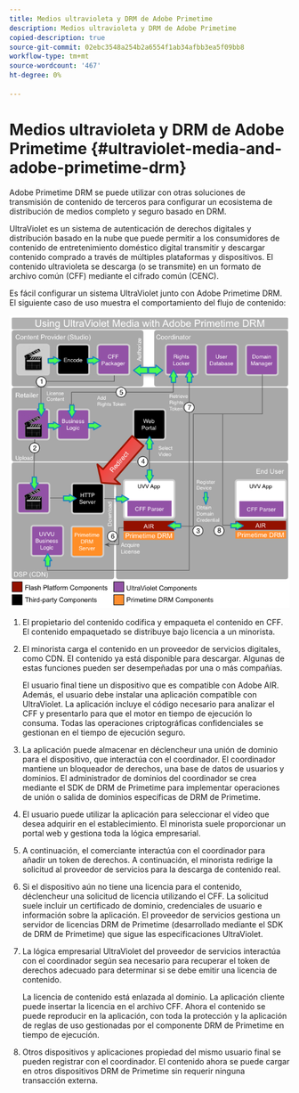 ```yaml
---
title: Medios ultravioleta y DRM de Adobe Primetime
description: Medios ultravioleta y DRM de Adobe Primetime
copied-description: true
source-git-commit: 02ebc3548a254b2a6554f1ab34afbb3ea5f09bb8
workflow-type: tm+mt
source-wordcount: '467'
ht-degree: 0%

---
```


# Medios ultravioleta y DRM de Adobe Primetime {#ultraviolet-media-and-adobe-primetime-drm}

Adobe Primetime DRM se puede utilizar con otras soluciones de transmisión de contenido de terceros para configurar un ecosistema de distribución de medios completo y seguro basado en DRM.

UltraViolet es un sistema de autenticación de derechos digitales y distribución basado en la nube que puede permitir a los consumidores de contenido de entretenimiento doméstico digital transmitir y descargar contenido comprado a través de múltiples plataformas y dispositivos. El contenido ultravioleta se descarga (o se transmite) en un formato de archivo común (CFF) mediante el cifrado común (CENC).

Es fácil configurar un sistema UltraViolet junto con Adobe Primetime DRM. El siguiente caso de uso muestra el comportamiento del flujo de contenido:

<!--<a id="fig_cxy_dc2_44"></a>-->

![](assets/AdobeUV_web.png)

1. El propietario del contenido codifica y empaqueta el contenido en CFF. El contenido empaquetado se distribuye bajo licencia a un minorista.
1. El minorista carga el contenido en un proveedor de servicios digitales, como CDN. El contenido ya está disponible para descargar. Algunas de estas funciones pueden ser desempeñadas por una o más compañías.

   El usuario final tiene un dispositivo que es compatible con Adobe AIR. Además, el usuario debe instalar una aplicación compatible con UltraViolet. La aplicación incluye el código necesario para analizar el CFF y presentarlo para que el motor en tiempo de ejecución lo consuma. Todas las operaciones criptográficas confidenciales se gestionan en el tiempo de ejecución seguro.
1. La aplicación puede almacenar en déclencheur una unión de dominio para el dispositivo, que interactúa con el coordinador. El coordinador mantiene un bloqueador de derechos, una base de datos de usuarios y dominios. El administrador de dominios del coordinador se crea mediante el SDK de DRM de Primetime para implementar operaciones de unión o salida de dominios específicas de DRM de Primetime.
1. El usuario puede utilizar la aplicación para seleccionar el vídeo que desea adquirir en el establecimiento. El minorista suele proporcionar un portal web y gestiona toda la lógica empresarial.
1. A continuación, el comerciante interactúa con el coordinador para añadir un token de derechos. A continuación, el minorista redirige la solicitud al proveedor de servicios para la descarga de contenido real.
1. Si el dispositivo aún no tiene una licencia para el contenido, déclencheur una solicitud de licencia utilizando el CFF. La solicitud suele incluir un certificado de dominio, credenciales de usuario e información sobre la aplicación. El proveedor de servicios gestiona un servidor de licencias DRM de Primetime (desarrollado mediante el SDK de DRM de Primetime) que sigue las especificaciones UltraViolet.
1. La lógica empresarial UltraViolet del proveedor de servicios interactúa con el coordinador según sea necesario para recuperar el token de derechos adecuado para determinar si se debe emitir una licencia de contenido.

   La licencia de contenido está enlazada al dominio. La aplicación cliente puede insertar la licencia en el archivo CFF. Ahora el contenido se puede reproducir en la aplicación, con toda la protección y la aplicación de reglas de uso gestionadas por el componente DRM de Primetime en tiempo de ejecución.
1. Otros dispositivos y aplicaciones propiedad del mismo usuario final se pueden registrar con el coordinador. El contenido ahora se puede cargar en otros dispositivos DRM de Primetime sin requerir ninguna transacción externa.
